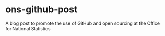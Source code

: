 # ons-github-post
A blog post to promote the use of GitHub and open sourcing at the Office for National Statistics
